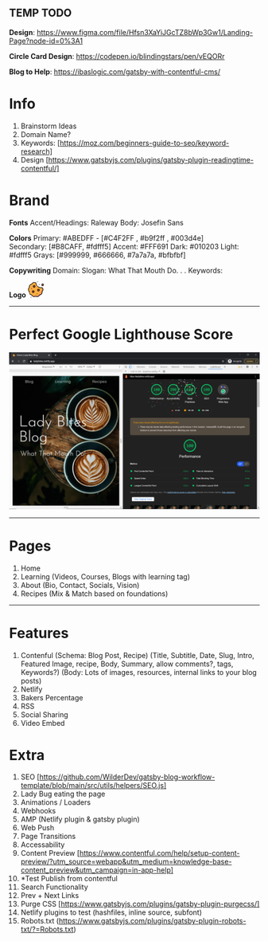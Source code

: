 ## TEMP TODO


**Design**: https://www.figma.com/file/Hfsn3XaYiJGcTZ8bWp3Gw1/Landing-Page?node-id=0%3A1

**Circle Card Design**: https://codepen.io/blindingstars/pen/vEQORr

**Blog to Help**: https://ibaslogic.com/gatsby-with-contentful-cms/

# Info

1. Brainstorm Ideas
2. Domain Name?
3. Keywords: [https://moz.com/beginners-guide-to-seo/keyword-research]
4. Design [https://www.gatsbyjs.com/plugins/gatsby-plugin-readingtime-contentful/]

# Brand

**Fonts**
Accent/Headings: Raleway
Body: Josefin Sans

**Colors**
Primary: #ABEDFF - [#C4F2FF , #b9f2ff , #003d4e]  
Secondary: [#B8CAFF, #fdfff5]
Accent: #FFF691
Dark: #010203
Light: #fdfff5
Grays: [#999999, #666666, #7a7a7a, #bfbfbf]

**Copywriting**
Domain:
Slogan: What That Mouth Do. . .
Keywords:

**Logo**
![Half Eaten Cookie Illustration](src/images/icon/favicon-32x32.png)

---

# Perfect Google Lighthouse Score

![Split-Screen of google lighthouse 100 PWA and Home Landing of Lady Bites Blog Website](./src/images/Lady%20Bites%20100GL.png)

---

# Pages

1. Home
2. Learning (Videos, Courses, Blogs with learning tag)
3. About (Bio, Contact, Socials, Vision)
4. Recipes (Mix & Match based on foundations)

---

# Features

1. Contenful (Schema: Blog Post, Recipe) (Title, Subtitle, Date, Slug, Intro, Featured Image, recipe, Body, Summary, allow comments?, tags, Keywords?) (Body: Lots of images, resources, internal links to your blog posts)
2. Netlify
3. Bakers Percentage
4. RSS
5. Social Sharing
6. Video Embed

# Extra

1. SEO [https://github.com/WilderDev/gatsby-blog-workflow-template/blob/main/src/utils/helpers/SEO.js]
2. Lady Bug eating the page
3. Animations / Loaders
4. Webhooks
5. AMP (Netlify plugin & gatsby plugin)
6. Web Push
7. Page Transitions
8. Accessability
9. Content Preview [https://www.contentful.com/help/setup-content-preview/?utm_source=webapp&utm_medium=knowledge-base-content_preview&utm_campaign=in-app-help]
10. \*Test Publish from contentful
11. Search Functionality
12. Prev + Next Links
13. Purge CSS [https://www.gatsbyjs.com/plugins/gatsby-plugin-purgecss/]
14. Netlify plugins to test (hashfiles, inline source, subfont)
15. Robots.txt (https://www.gatsbyjs.com/plugins/gatsby-plugin-robots-txt/?=Robots.txt)
